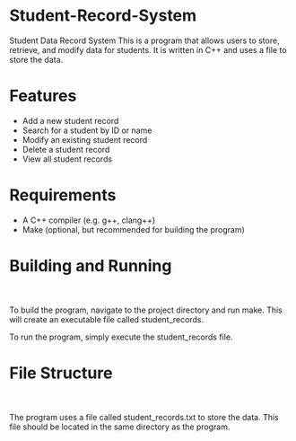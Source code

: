 # Student-Record-System

Student Data Record System
This is a program that allows users to store, retrieve, and modify data for students. It is written in C++ and uses a file to store the data.

# Features
- Add a new student record
- Search for a student by ID or name
- Modify an existing student record
- Delete a student record
- View all student records

# Requirements
- A C++ compiler (e.g. g++, clang++)
- Make (optional, but recommended for building the program)

# Building and Running <br><br>
To build the program, navigate to the project directory and run make. This will create an executable file called student_records.

To run the program, simply execute the student_records file.

# File Structure <br><br>
The program uses a file called student_records.txt to store the data. This file should be located in the same directory as the program. 


